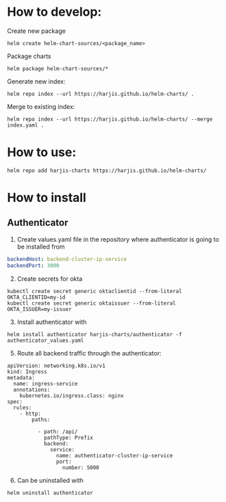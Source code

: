 # How to develop:

Create new package
```shell script
helm create helm-chart-sources/<package_name>
```

Package charts
```shell script
helm package helm-chart-sources/*
```

Generate new index:
```shell script
helm repo index --url https://harjis.github.io/helm-charts/ .
```

Merge to existing index:
```shell script
helm repo index --url https://harjis.github.io/helm-charts/ --merge index.yaml .
```

# How to use:

```shell script
helm repo add harjis-charts https://harjis.github.io/helm-charts/
```

# How to install

## Authenticator

1. Create values.yaml file in the repository 
where authenticator is going to be installed from

```yaml
backendHost: backend-cluster-ip-service
backendPort: 3000
```

2. Create secrets for okta
```shell script
kubectl create secret generic oktaclientid --from-literal OKTA_CLIENTID=my-id
kubectl create secret generic oktaissuer --from-literal OKTA_ISSUER=my-issuer
```

3. Install authenticator with
````shell script
helm install authenticator harjis-charts/authenticator -f authenticator_values.yaml
````

5. Route all backend traffic through the authenticator:

```
apiVersion: networking.k8s.io/v1
kind: Ingress
metadata:
  name: ingress-service
  annotations:
    kubernetes.io/ingress.class: nginx
spec:
  rules:
    - http:
        paths:

          - path: /api/
            pathType: Prefix
            backend:
              service:
                name: authenticator-cluster-ip-service
                port:
                  number: 5000 
```

6. Can be uninstalled with
````shell script
helm uninstall authenticator
````
